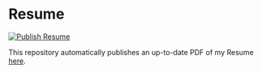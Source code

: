 # Resume

[![Publish Resume](https://github.com/ChristopherJMiller/Resume/actions/workflows/publish.yml/badge.svg)](https://github.com/ChristopherJMiller/Resume/actions/workflows/publish.yml)

This repository automatically publishes an up-to-date PDF of my Resume [here](https://raw.githubusercontent.com/ChristopherJMiller/Resume/publish/resume.pdf).
